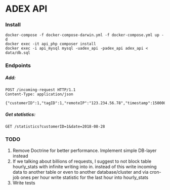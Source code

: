 # ADEX API

### Install

```
docker-compose -f docker-compose-darwin.yml -f docker-compose.yml up -d
docker exec -it api_php composer install
docker exec -i api_mysql mysql -uadex_api -padex_api adex_api < data/db.sql 
```

### Endpoints

##### Add:

```
POST /incoming-request HTTP/1.1
Content-Type: application/json

{"customerID":1,"tagID":1,"remoteIP":"123.234.56.78","timestamp":1500000000}
```

##### Get statistics:

```
GET /statistics?customerID=1&date=2018-08-28
```

### TODO

1. Remove Doctrine for better performance. Implement simple DB-layer instead
2. If we talking about billions of requests, I suggest to not block table hourly_stats with infinite writing into in. instead of this write incoming data to another table or even to another database/cluster and via cron-job ones per hour write statistic for the last hour into hourly_stats
3. Write tests
